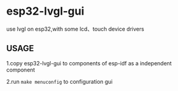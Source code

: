 # esp32-lvgl-gui

use lvgl on esp32,with some lcd、touch device drivers

## USAGE

1.copy esp32-lvgl-gui to components of esp-idf as a independent component

2.run `make menuconfig` to configuration gui

